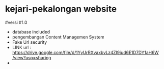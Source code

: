 # kejari-pekalongan website

#versi
#1.0 
- database included
- pengembangan Content Managemen System 
- Fake Url security
- LINK url : https://drive.google.com/file/d/1YyUrRXvaxbvLz4ZI9iud6E1D7DY1aH6W/view?usp=sharing
- 
